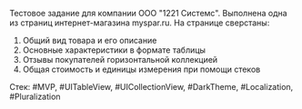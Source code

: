 Тестовое задание для компании ООО "1221 Системс".
Выполнена одна из страниц интернет-магазина myspar.ru. На странице сверстаны:
1. Общий вид товара и его описание
2. Основные характеристики в формате таблицы
3. Отзывы покупателей горизонтальной коллекцией
4. Общая стоимость и единицы измерения при помощи стеков

Стек: #MVP, #UITableView, #UICollectionView, #DarkTheme, #Localization, #Pluralization
